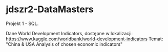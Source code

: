 # jdszr2-DataMasters

Projekt 1 - SQL.

Dane World Development Indicators, dostępne w lokalizacji: https://www.kaggle.com/worldbank/world-development-indicators
Temat: "China & USA Analysis of chosen economic indicators"



